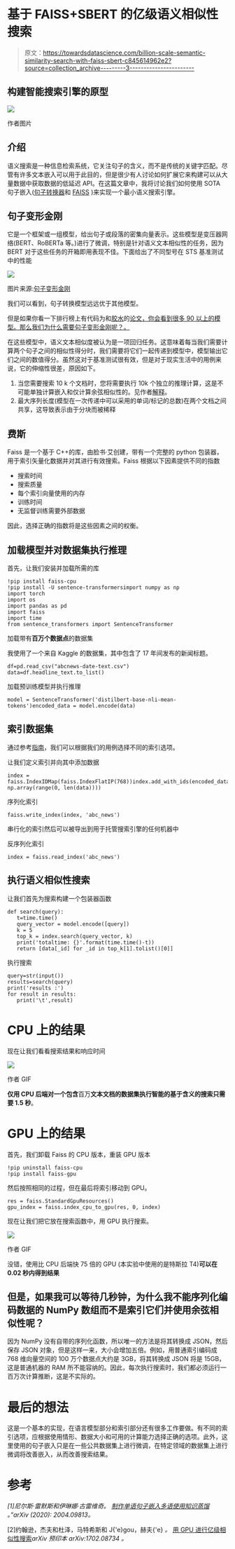 # 基于 FAISS+SBERT 的亿级语义相似性搜索

> 原文：<https://towardsdatascience.com/billion-scale-semantic-similarity-search-with-faiss-sbert-c845614962e2?source=collection_archive---------3----------------------->

## 构建智能搜索引擎的原型

![](img/a57baedc902f19502587b38a6dd91e17.png)

作者图片

## 介绍

语义搜索是一种信息检索系统，它关注句子的含义，而不是传统的关键字匹配。尽管有许多文本嵌入可以用于此目的，但是很少有人讨论如何扩展它来构建可以从大量数据中获取数据的低延迟 API。在这篇文章中，我将讨论我们如何使用 SOTA 句子嵌入([句子转换器](https://arxiv.org/pdf/1908.10084.pdf)和 [FAISS](https://github.com/facebookresearch/faiss) )来实现一个最小语义搜索引擎。

## 句子变形金刚

它是一个框架或一组模型，给出句子或段落的密集向量表示。这些模型是变压器网络(BERT、RoBERTa 等。)进行了微调，特别是针对语义文本相似性的任务，因为 BERT 对于这些任务的开箱即用表现不佳。下面给出了不同型号在 STS 基准测试中的性能

![](img/63ca4036cedacf772bd0048eef173e46.png)

图片来源:[句子变形金刚](https://github.com/UKPLab/sentence-transformers)

我们可以看到，句子转换模型远远优于其他模型。

但是如果你看一下排行榜上有代码为和[胶水](https://gluebenchmark.com/leaderboard)的[论文，你会看到很多 90 以上的模型。那么我们为什么需要句子变形金刚呢？。](https://paperswithcode.com/sota/semantic-textual-similarity-on-sts-benchmark)

在这些模型中，语义文本相似度被认为是一项回归任务。这意味着每当我们需要计算两个句子之间的相似性得分时，我们需要将它们一起传递到模型中，模型输出它们之间的数值得分。虽然这对于基准测试很有效，但是对于现实生活中的用例来说，它的伸缩性很差，原因如下。

1.  当您需要搜索 10 k 个文档时，您将需要执行 10k 个独立的推理计算，这是不可能单独计算嵌入和仅计算余弦相似性的。见作者[解释](https://github.com/UKPLab/sentence-transformers/issues/405#issuecomment-689397806)。
2.  最大序列长度(模型在一次传递中可以采用的单词/标记的总数)在两个文档之间共享，这导致表示由于分块而被稀释

## 费斯

Faiss 是一个基于 C++的库，由脸书·艾创建，带有一个完整的 python 包装器，用于索引矢量化数据并对其进行有效搜索。Faiss 根据以下因素提供不同的指数

*   搜索时间
*   搜索质量
*   每个索引向量使用的内存
*   训练时间
*   无监督训练需要外部数据

因此，选择正确的指数将是这些因素之间的权衡。

## 加载模型并对数据集执行推理

首先，让我们安装并加载所需的库

```
!pip install faiss-cpu
!pip install -U sentence-transformersimport numpy as np
import torch
import os
import pandas as pd
import faiss
import time
from sentence_transformers import SentenceTransformer
```

加载带有**百万个数据点**的数据集

我使用了一个来自 Kaggle 的数据集，其中包含了 17 年间发布的新闻标题。

```
df=pd.read_csv("abcnews-date-text.csv")
data=df.headline_text.to_list()
```

加载预训练模型并执行推理

```
model = SentenceTransformer('distilbert-base-nli-mean-tokens')encoded_data = model.encode(data)
```

## 索引数据集

通过参考[指南](https://github.com/facebookresearch/faiss/wiki/Guidelines-to-choose-an-index)，我们可以根据我们的用例选择不同的索引选项。

让我们定义索引并向其中添加数据

```
index = faiss.IndexIDMap(faiss.IndexFlatIP(768))index.add_with_ids(encoded_data, np.array(range(0, len(data))))
```

序列化索引

```
faiss.write_index(index, 'abc_news')
```

串行化的索引然后可以被导出到用于托管搜索引擎的任何机器中

反序列化索引

```
index = faiss.read_index('abc_news')
```

## 执行语义相似性搜索

让我们首先为搜索构建一个包装器函数

```
def search(query):
   t=time.time()
   query_vector = model.encode([query])
   k = 5
   top_k = index.search(query_vector, k)
   print('totaltime: {}'.format(time.time()-t))
   return [data[_id] for _id in top_k[1].tolist()[0]]
```

执行搜索

```
query=str(input())
results=search(query)
print('results :')
for result in results:
   print('\t',result)
```

# CPU 上的结果

现在让我们看看搜索结果和响应时间

![](img/e38c03874edb0e73af0ccafb6098bc03.png)

作者 GIF

**仅用 **CPU 后端**对一个包含**百万**文本文档的数据集执行智能的基于含义的搜索只需要 1.5 秒**。

# GPU 上的结果

首先，我们卸载 Faiss 的 CPU 版本，重装 GPU 版本

```
!pip uninstall faiss-cpu
!pip install faiss-gpu
```

然后按照相同的过程，但在最后将索引移动到 GPU。

```
res = faiss.StandardGpuResources()
gpu_index = faiss.index_cpu_to_gpu(res, 0, index)
```

现在让我们把它放在搜索函数中，用 GPU 执行搜索。

![](img/1b0d656e04775d769de51ed63e88400c.png)

作者 GIF

没错，使用比 CPU 后端快 75 倍的 GPU (本实验中使用的是特斯拉 T4)**可以在 **0.02 秒内得到结果****

## 但是，如果我可以等待几秒钟，为什么我不能序列化编码数据的 NumPy 数组而不是索引它们并使用余弦相似性呢？

因为 NumPy 没有自带的序列化函数，所以唯一的方法是将其转换成 JSON，然后保存 JSON 对象，但是这样一来，大小会增加五倍。例如，用普通索引编码成 768 维向量空间的 100 万个数据点大约是 3GB，将其转换成 JSON 将是 15GB，这是普通机器的 RAM 所不能容纳的。因此，每次执行搜索时，我们都必须运行一百万次计算推断，这是不实际的。

# 最后的想法

这是一个基本的实现，在语言模型部分和索引部分还有很多工作要做。有不同的索引选项，应根据使用情形、数据大小和可用的计算能力选择正确的选项。此外，这里使用的句子嵌入只是在一些公共数据集上进行微调，在特定领域的数据集上进行微调将改善嵌入，从而改善搜索结果。

# 参考

*[1]尼尔斯·雷默斯和伊琳娜·古雷维奇。* [*制作单语句子嵌入多语使用知识蒸馏*](https://arxiv.org/pdf/2004.09813.pdf) *。”arXiv (2020): 2004.09813。*

[2]约翰逊，杰夫和杜泽，马特希斯和 J{\'e}gou，赫夫{\'e} *。* [用 GPU 进行亿级相似性搜索](https://arxiv.org/abs/1702.08734)*arXiv 预印本 arXiv:1702.08734 *。**